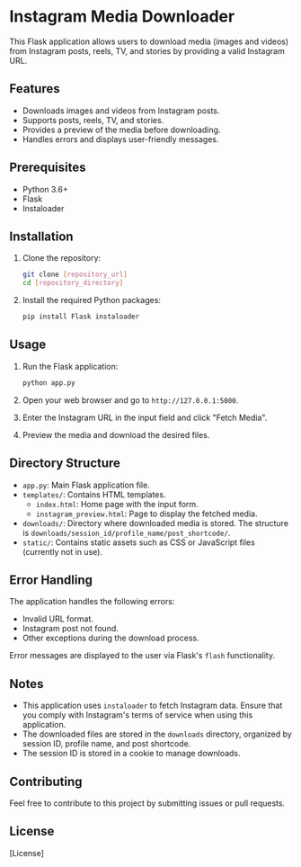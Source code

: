 # Instagram Media Downloader

This Flask application allows users to download media (images and videos) from Instagram posts, reels, TV, and stories by providing a valid Instagram URL.

## Features

-   Downloads images and videos from Instagram posts.
-   Supports posts, reels, TV, and stories.
-   Provides a preview of the media before downloading.
-   Handles errors and displays user-friendly messages.

## Prerequisites

-   Python 3.6+
-   Flask
-   Instaloader

## Installation

1.  Clone the repository:

    ```bash
    git clone [repository_url]
    cd [repository_directory]
    ```

2.  Install the required Python packages:

    ```bash
    pip install Flask instaloader
    ```

## Usage

1.  Run the Flask application:

    ```bash
    python app.py
    ```

2.  Open your web browser and go to `http://127.0.0.1:5000`.

3.  Enter the Instagram URL in the input field and click "Fetch Media".

4.  Preview the media and download the desired files.

## Directory Structure

-   `app.py`: Main Flask application file.
-   `templates/`: Contains HTML templates.
    -   `index.html`: Home page with the input form.
    -   `instagram_preview.html`: Page to display the fetched media.
-   `downloads/`: Directory where downloaded media is stored. The structure is `downloads/session_id/profile_name/post_shortcode/`.
-   `static/`: Contains static assets such as CSS or JavaScript files (currently not in use).

## Error Handling

The application handles the following errors:

-   Invalid URL format.
-   Instagram post not found.
-   Other exceptions during the download process.

Error messages are displayed to the user via Flask's `flash` functionality.

## Notes

-   This application uses `instaloader` to fetch Instagram data. Ensure that you comply with Instagram's terms of service when using this application.
-   The downloaded files are stored in the `downloads` directory, organized by session ID, profile name, and post shortcode.
-   The session ID is stored in a cookie to manage downloads.

## Contributing

Feel free to contribute to this project by submitting issues or pull requests.

## License

[License]
